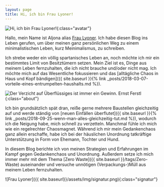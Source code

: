 ```yaml
---
layout: page
title: Hi, ich bin Frau Lyoner!
---
```


![Hi, ich bin Frau Lyoner!]({{site.baseurl}}/assets/img/fraulyoner.jpg){:class="avatar"}

Hallo, mein Name ist Aljona alias [Frau Lyoner](https://www.fraulyoner.de). Ich
habe diesen Blog ins Leben gerufen, um über meinen ganz persönlichen Weg zu
einem minimalistischen Leben, kurz Meinimalismus, zu schreiben.

Ich strebe weder ein völlig spartanisches Leben an, noch möchte ich mir ein
bestimmtes Limit von Besitztümern setzen. Mein Ziel ist es, Dinge aus meinem
Leben fernzuhalten, die ich nicht brauche und/oder nicht mag. Ich möchte mich
auf das Wesentliche fokussieren und das [alltägliche Chaos in Haus und Kopf bändigen]({{ site.baseurl }}{% link _posts/2018-03-07-vorteile-eines-entrumpelten-haushalts.md %}).

![Der Verzicht auf Überflüssiges ist immer ein Gewinn. Ernst Ferstl]({{site.baseurl}}/assets/img/categories/Nachhaltigkeit.jpg){:class="about"}

Ich bin grundsätzlich spät dran, reiße gerne mehrere Baustellen gleichzeitig auf
und werde ständig von [neuen Einfällen überflutet]({{ site.baseurl }}{% link _posts/2018-09-25-wenn-man-alles-gleichzeitig-tut.md %}), wodurch ich die Neigung habe, mich schnell zu
verzetteln. Manchmal fühle ich mich wie ein regelrechter Chaosmagnet. Während
ich mir mein Gedankenchaos ganz allein erschaffe, habe ich bei der häuslichen
Unordnung tatkräftige Unterstützung in Form von Ehemann, Tochter und Hund.

In diesem Blog berichte ich von meinen Strategien und Erfahrungen im Kampf gegen
Gedankenchaos und Unordnung. Außerdem setze ich mich immer mehr mit
dem Thema [Zero Waste]({{ site.baseurl }}/tags/Zero-Waste) auseinander und
versuche unnötigen (Verpackungs-)Müll aus meinem Leben fernzuhalten.

![Frau Lyoner]({{ site.baseurl}}/assets/img/signatur.png){:class="signatur"}

